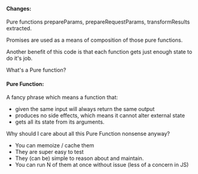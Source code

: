 #### Changes:
Pure functions prepareParams, prepareRequestParams, transformResults extracted.

Promises are used as a means of composition of those pure functions.

Another benefit of this code is that each function gets just enough state to do it's job.

What's a Pure function?

#### Pure Function:

A fancy phrase which means a function that:
* given the same input will always return the same output
* produces no side effects, which means it cannot alter external state
* gets all its state from its arguments.


Why should I care about all this Pure Function nonsense anyway?

* You can memoize / cache them
* They are super easy to test
* They (can be) simple to reason about and maintain.
* You can run N of them at once without issue (less of a concern in JS)

